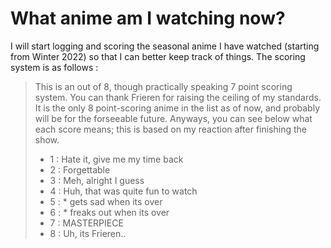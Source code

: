 # What anime am I watching now?

I will start logging and scoring the seasonal anime I have watched (starting from Winter 2022) so that I can better keep track of things. The scoring system is as follows : 

> This is an out of 8, though practically speaking 7 point scoring system. You can thank Frieren for raising the ceiling of my standards. It is the only 8 point-scoring anime in the list as of now, and probably will be for the forseeable future. Anyways, you can see below what each score means; this is based on my reaction after finishing the show. 
>
> - 1 : Hate it, give me my time back
> - 2 : Forgettable
> - 3 : Meh, alright I guess
> - 4 : Huh, that was quite fun to watch
> - 5 : * gets sad when its over
> - 6 : * freaks out when its over
> - 7 : MASTERPIECE
> - 8 : Uh, its Frieren..

